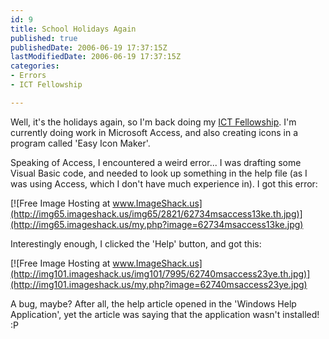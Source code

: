 ```yaml
---
id: 9
title: School Holidays Again
published: true
publishedDate: 2006-06-19 17:37:15Z
lastModifiedDate: 2006-06-19 17:37:15Z
categories:
- Errors
- ICT Fellowship

---
```


Well, it's the holidays again, so I'm back doing my [ICT Fellowship](http://www.daniel15.com/blog/2006/03/15/welcome/). I'm currently doing work in Microsoft Access, and also creating icons in a program called 'Easy Icon Maker'.

Speaking of Access, I encountered a weird error... I was drafting some Visual Basic code, and needed to look up something in the help file (as I was using Access, which I don't have much experience in). I got this error:  

[![Free Image Hosting at www.ImageShack.us](http://img65.imageshack.us/img65/2821/62734msaccess13ke.th.jpg)](http://img65.imageshack.us/my.php?image=62734msaccess13ke.jpg)

Interestingly enough, I clicked the 'Help' button, and got this:  

[![Free Image Hosting at www.ImageShack.us](http://img101.imageshack.us/img101/7995/62740msaccess23ye.th.jpg)](http://img101.imageshack.us/my.php?image=62740msaccess23ye.jpg)

A bug, maybe? After all, the help article opened in the 'Windows Help Application', yet the article was saying that the application wasn't installed! :P

